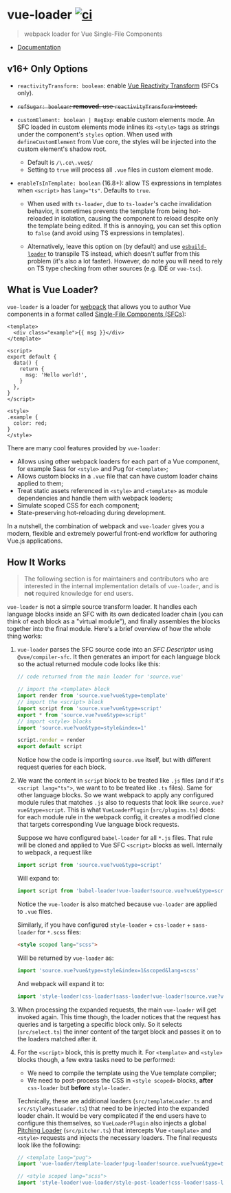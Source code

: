 # vue-loader [![ci](https://github.com/vuejs/vue-loader/actions/workflows/ci.yml/badge.svg?branch=next)](https://github.com/vuejs/vue-loader/actions/workflows/ci.yml)

> webpack loader for Vue Single-File Components

- [Documentation](https://vue-loader.vuejs.org)

## v16+ Only Options

- `reactivityTransform: boolean`: enable [Vue Reactivity Transform](https://github.com/vuejs/rfcs/discussions/369) (SFCs only).

- ~~`refSugar: boolean`: **removed.** use `reactivityTransform` instead.~~

- `customElement: boolean | RegExp`: enable custom elements mode. An SFC loaded in custom elements mode inlines its `<style>` tags as strings under the component's `styles` option. When used with `defineCustomElement` from Vue core, the styles will be injected into the custom element's shadow root.

  - Default is `/\.ce\.vue$/`
  - Setting to `true` will process all `.vue` files in custom element mode.

- `enableTsInTemplate: boolean` (16.8+): allow TS expressions in templates when `<script>` has `lang="ts"`. Defaults to `true`.

  - When used with `ts-loader`, due to `ts-loader`'s cache invalidation behavior, it sometimes prevents the template from being hot-reloaded in isolation, causing the component to reload despite only the template being edited. If this is annoying, you can set this option to `false` (and avoid using TS expressions in templates).

  - Alternatively, leave this option on (by default) and use [`esbuild-loader`](https://github.com/privatenumber/esbuild-loader) to transpile TS instead, which doesn't suffer from this problem (it's also a lot faster). However, do note you will need to rely on TS type checking from other sources (e.g. IDE or `vue-tsc`).

## What is Vue Loader?

`vue-loader` is a loader for [webpack](https://webpack.js.org/) that allows you to author Vue components in a format called [Single-File Components (SFCs)](./docs/spec.md):

```vue
<template>
  <div class="example">{{ msg }}</div>
</template>

<script>
export default {
  data() {
    return {
      msg: 'Hello world!',
    }
  },
}
</script>

<style>
.example {
  color: red;
}
</style>
```

There are many cool features provided by `vue-loader`:

- Allows using other webpack loaders for each part of a Vue component, for example Sass for `<style>` and Pug for `<template>`;
- Allows custom blocks in a `.vue` file that can have custom loader chains applied to them;
- Treat static assets referenced in `<style>` and `<template>` as module dependencies and handle them with webpack loaders;
- Simulate scoped CSS for each component;
- State-preserving hot-reloading during development.

In a nutshell, the combination of webpack and `vue-loader` gives you a modern, flexible and extremely powerful front-end workflow for authoring Vue.js applications.

## How It Works

> The following section is for maintainers and contributors who are interested in the internal implementation details of `vue-loader`, and is **not** required knowledge for end users.

`vue-loader` is not a simple source transform loader. It handles each language blocks inside an SFC with its own dedicated loader chain (you can think of each block as a "virtual module"), and finally assembles the blocks together into the final module. Here's a brief overview of how the whole thing works:

1. `vue-loader` parses the SFC source code into an _SFC Descriptor_ using `@vue/compiler-sfc`. It then generates an import for each language block so the actual returned module code looks like this:

   ```js
   // code returned from the main loader for 'source.vue'

   // import the <template> block
   import render from 'source.vue?vue&type=template'
   // import the <script> block
   import script from 'source.vue?vue&type=script'
   export * from 'source.vue?vue&type=script'
   // import <style> blocks
   import 'source.vue?vue&type=style&index=1'

   script.render = render
   export default script
   ```

   Notice how the code is importing `source.vue` itself, but with different request queries for each block.

2. We want the content in `script` block to be treated like `.js` files (and if it's `<script lang="ts">`, we want to to be treated like `.ts` files). Same for other language blocks. So we want webpack to apply any configured module rules that matches `.js` also to requests that look like `source.vue?vue&type=script`. This is what `VueLoaderPlugin` (`src/plugins.ts`) does: for each module rule in the webpack config, it creates a modified clone that targets corresponding Vue language block requests.

   Suppose we have configured `babel-loader` for all `*.js` files. That rule will be cloned and applied to Vue SFC `<script>` blocks as well. Internally to webpack, a request like

   ```js
   import script from 'source.vue?vue&type=script'
   ```

   Will expand to:

   ```js
   import script from 'babel-loader!vue-loader!source.vue?vue&type=script'
   ```

   Notice the `vue-loader` is also matched because `vue-loader` are applied to `.vue` files.

   Similarly, if you have configured `style-loader` + `css-loader` + `sass-loader` for `*.scss` files:

   ```html
   <style scoped lang="scss">
   ```

   Will be returned by `vue-loader` as:

   ```js
   import 'source.vue?vue&type=style&index=1&scoped&lang=scss'
   ```

   And webpack will expand it to:

   ```js
   import 'style-loader!css-loader!sass-loader!vue-loader!source.vue?vue&type=style&index=1&scoped&lang=scss'
   ```

3. When processing the expanded requests, the main `vue-loader` will get invoked again. This time though, the loader notices that the request has queries and is targeting a specific block only. So it selects (`src/select.ts`) the inner content of the target block and passes it on to the loaders matched after it.

4. For the `<script>` block, this is pretty much it. For `<template>` and `<style>` blocks though, a few extra tasks need to be performed:

   - We need to compile the template using the Vue template compiler;
   - We need to post-process the CSS in `<style scoped>` blocks, **after** `css-loader` but **before** `style-loader`.

   Technically, these are additional loaders (`src/templateLoader.ts` and `src/stylePostLoader.ts`) that need to be injected into the expanded loader chain. It would be very complicated if the end users have to configure this themselves, so `VueLoaderPlugin` also injects a global [Pitching Loader](https://webpack.js.org/api/loaders/#pitching-loader) (`src/pitcher.ts`) that intercepts Vue `<template>` and `<style>` requests and injects the necessary loaders. The final requests look like the following:

   ```js
   // <template lang="pug">
   import 'vue-loader/template-loader!pug-loader!source.vue?vue&type=template'

   // <style scoped lang="scss">
   import 'style-loader!vue-loader/style-post-loader!css-loader!sass-loader!vue-loader!source.vue?vue&type=style&index=1&scoped&lang=scss'
   ```
